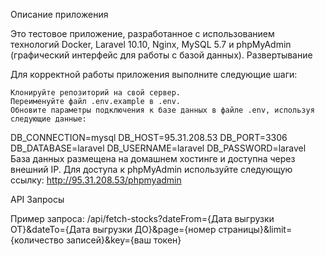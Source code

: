 Описание приложения

Это тестовое приложение, разработанное с использованием технологий Docker, Laravel 10.10, Nginx, MySQL 5.7 и phpMyAdmin (графический интерфейс для работы с базой данных).
Развертывание

Для корректной работы приложения выполните следующие шаги:

    Клонируйте репозиторий на свой сервер.
    Переименуйте файл .env.example в .env.
    Обновите параметры подключения к базе данных в файле .env, используя следующие данные:
DB_CONNECTION=mysql
DB_HOST=95.31.208.53
DB_PORT=3306
DB_DATABASE=laravel
DB_USERNAME=laravel
DB_PASSWORD=laravel
База данных размещена на домашнем хостинге и доступна через внешний IP.
Для доступа к phpMyAdmin используйте следующую ссылку: http://95.31.208.53/phpmyadmin

API Запросы

Пример запроса:
/api/fetch-stocks?dateFrom={Дата выгрузки ОТ}&dateTo={Дата выгрузки ДО}&page={номер страницы}&limit={количество записей}&key={ваш токен}

